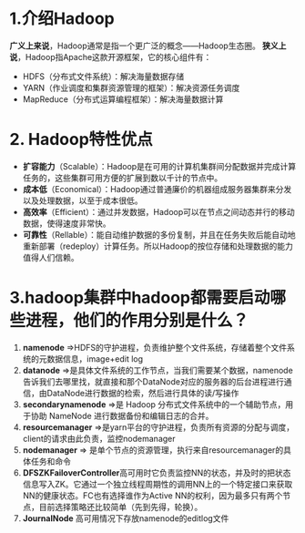 # 1.介绍Hadoop

**广义上来说**，Hadoop通常是指一个更广泛的概念——Hadoop生态圈。
**狭义上说**，Hadoop指Apache这款开源框架，它的核心组件有：

- HDFS（分布式文件系统）：解决海量数据存储
- YARN（作业调度和集群资源管理的框架）：解决资源任务调度
- MapReduce（分布式运算编程框架）：解决海量数据计算

# 2. Hadoop特性优点

- **扩容能力**（Scalable）：Hadoop是在可用的计算机集群间分配数据并完成计算任务的，这些集群可用方便的扩展到数以千计的节点中。
- **成本低**（Economical）：Hadoop通过普通廉价的机器组成服务器集群来分发以及处理数据，以至于成本很低。
- **高效率**（Efficient）：通过并发数据，Hadoop可以在节点之间动态并行的移动数据，使得速度非常快。
- **可靠性**（Rellable）：能自动维护数据的多份复制，并且在任务失败后能自动地重新部署（redeploy）计算任务。所以Hadoop的按位存储和处理数据的能力值得人们信赖。

# 3.hadoop集群中hadoop都需要启动哪些进程，他们的作用分别是什么？

1. **namenode** =>HDFS的守护进程，负责维护整个文件系统，存储着整个文件系统的元数据信息，image+edit log
2. **datanode** =>是具体文件系统的工作节点，当我们需要某个数据，namenode告诉我们去哪里找，就直接和那个DataNode对应的服务器的后台进程进行通信，由DataNode进行数据的检索，然后进行具体的读/写操作
3. **secondarynamenode** =>是 Hadoop 分布式文件系统中的一个辅助节点，用于协助 NameNode 进行数据备份和编辑日志的合并。
4. **resourcemanager** =>是yarn平台的守护进程，负责所有资源的分配与调度，client的请求由此负责，监控nodemanager
5. **nodemanager** => 是单个节点的资源管理，执行来自resourcemanager的具体任务和命令
6. **DFSZKFailoverController**高可用时它负责监控NN的状态，并及时的把状态信息写入ZK。它通过一个独立线程周期性的调用NN上的一个特定接口来获取NN的健康状态。FC也有选择谁作为Active NN的权利，因为最多只有两个节点，目前选择策略还比较简单（先到先得，轮换）。
7. **JournalNode** 高可用情况下存放namenode的editlog文件